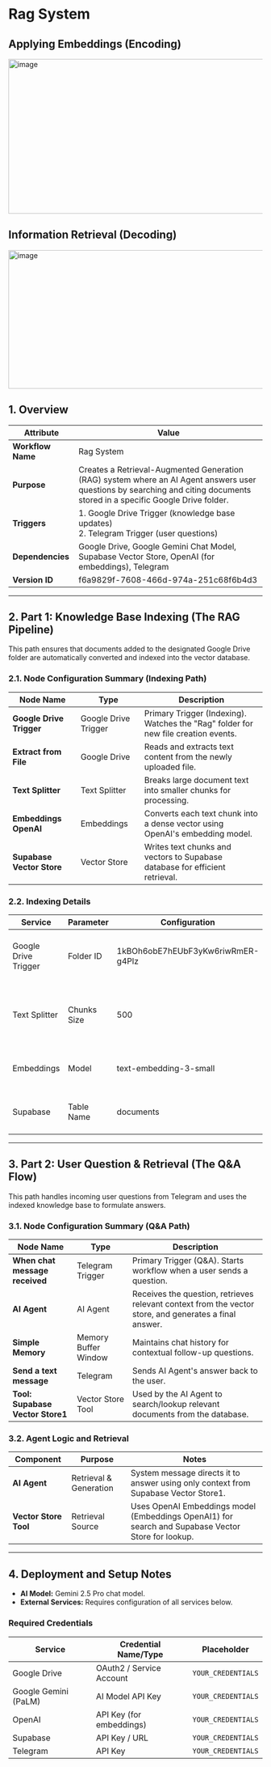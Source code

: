 # Rag System

## Applying Embeddings (Encoding)
<img width="639" height="306" alt="image" src="https://github.com/user-attachments/assets/416dee54-1472-4fd7-87d9-9024f5e51944" />


## Information Retrieval (Decoding)
<img width="508" height="274" alt="image" src="https://github.com/user-attachments/assets/41ffd92b-8215-47e7-a320-2a8f93671783" />

## 1. Overview
| Attribute       | Value                                                                 |
|-----------------|-----------------------------------------------------------------------|
| **Workflow Name** | Rag System                                                          |
| **Purpose**       | Creates a Retrieval-Augmented Generation (RAG) system where an AI Agent answers user questions by searching and citing documents stored in a specific Google Drive folder. |
| **Triggers**      | 1. Google Drive Trigger (knowledge base updates) <br> 2. Telegram Trigger (user questions) |
| **Dependencies**  | Google Drive, Google Gemini Chat Model, Supabase Vector Store, OpenAI (for embeddings), Telegram |
| **Version ID**    | f6a9829f-7608-466d-974a-251c68f6b4d3                                |

---

## 2. Part 1: Knowledge Base Indexing (The RAG Pipeline)
This path ensures that documents added to the designated Google Drive folder are automatically converted and indexed into the vector database.

### 2.1. Node Configuration Summary (Indexing Path)
| Node Name               | Type                  | Description                                                                 |
|-------------------------|----------------------|-----------------------------------------------------------------------------|
| **Google Drive Trigger** | Google Drive Trigger | Primary Trigger (Indexing). Watches the "Rag" folder for new file creation events. |
| **Extract from File**   | Google Drive         | Reads and extracts text content from the newly uploaded file.              |
| **Text Splitter**       | Text Splitter        | Breaks large document text into smaller chunks for processing.            |
| **Embeddings OpenAI**   | Embeddings           | Converts each text chunk into a dense vector using OpenAI's embedding model. |
| **Supabase Vector Store** | Vector Store        | Writes text chunks and vectors to Supabase database for efficient retrieval. |

### 2.2. Indexing Details
| Service           | Parameter    | Configuration           | Notes                                       |
|------------------|-------------|-------------------------|--------------------------------------------|
| Google Drive Trigger | Folder ID | 1kBOh6obE7hEUbF3yKw6riwRmER-g4Plz | Folder named "Rag" for knowledge base files. |
| Text Splitter      | Chunks Size | 500                     | Documents are split into chunks of 500 characters. |
| Embeddings         | Model       | text-embedding-3-small  | OpenAI model for vector creation.          |
| Supabase           | Table Name  | documents               | Target table in the Supabase database.    |

---

## 3. Part 2: User Question & Retrieval (The Q&A Flow)
This path handles incoming user questions from Telegram and uses the indexed knowledge base to formulate answers.

### 3.1. Node Configuration Summary (Q&A Path)
| Node Name                  | Type                  | Description                                                                 |
|----------------------------|----------------------|-----------------------------------------------------------------------------|
| **When chat message received** | Telegram Trigger     | Primary Trigger (Q&A). Starts workflow when a user sends a question.       |
| **AI Agent**               | AI Agent             | Receives the question, retrieves relevant context from the vector store, and generates a final answer. |
| **Simple Memory**          | Memory Buffer Window | Maintains chat history for contextual follow-up questions.                  |
| **Send a text message**    | Telegram             | Sends AI Agent's answer back to the user.                                   |
| **Tool: Supabase Vector Store1** | Vector Store Tool | Used by the AI Agent to search/lookup relevant documents from the database. |

### 3.2. Agent Logic and Retrieval
| Component          | Purpose                                | Notes                                                                 |
|-------------------|----------------------------------------|----------------------------------------------------------------------|
| **AI Agent**       | Retrieval & Generation                 | System message directs it to answer using only context from Supabase Vector Store1. |
| **Vector Store Tool** | Retrieval Source                     | Uses OpenAI Embeddings model (Embeddings OpenAI1) for search and Supabase Vector Store for lookup. |

---

## 4. Deployment and Setup Notes

- **AI Model:** Gemini 2.5 Pro chat model.  
- **External Services:** Requires configuration of all services below.  

### Required Credentials
| Service             | Credential Name/Type         | Placeholder          |
|--------------------|-----------------------------|--------------------|
| Google Drive        | OAuth2 / Service Account    | `YOUR_CREDENTIALS` |
| Google Gemini (PaLM)| AI Model API Key            | `YOUR_CREDENTIALS` |
| OpenAI              | API Key (for embeddings)    | `YOUR_CREDENTIALS` |
| Supabase            | API Key / URL               | `YOUR_CREDENTIALS` |
| Telegram            | API Key                     | `YOUR_CREDENTIALS` |

